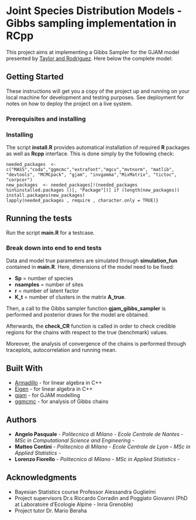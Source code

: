 # Joint Species Distribution Models - Gibbs sampling implementation in RCpp

This project aims at implementing a Gibbs Sampler for the GJAM model presented by [Taylor and Rodriguez](https://projecteuclid.org/euclid.ba/1478073617). Here below the complete model:

## Getting Started

These instructions will get you a copy of the project up and running on your local machine for development and testing purposes. See deployment for notes on how to deploy the project on a live system.

### Prerequisites and installing

### Installing

The script **install.R** provides automatical installation of required **R** packages as well as **Rcpp** interface. This is done simply by the following check: 

```
needed_packages  <- c("MASS","coda","ggmcmc","extrafont","mgcv","mvtnorm", "matlib", "devtools", "MCMCpack", "gjam", "invgamma","MixMatrix", "tictoc", "corpcor")
new_packages  <- needed_packages[!(needed_packages %in%installed.packages ()[, "Package"])] if (length(new_packages))
install.packages(new_packages)
lapply(needed_packages , require , character.only = TRUE)}
```

## Running the tests

Run the script **main.R** for a testcase.  

### Break down into end to end tests

Data and model true parameters are simulated through **simulation_fun** contained in **main.R**. Here, dimensions of the model need to be fixed:
* **Sp** = number of species
* **nsamples** = number of sites 
* **r** = number of latent factor 
* **K_t** = number of clusters in the matrix **A_true**.

Then, a call to the Gibbs sampler function **gjam_gibbs_sampler** is performed and posterior draws for the model are obtained. 

Afterwards, the **check_CR** function is called in order to check credible regions for the chains with respect to the true (benchmark) values.

Moreover, the analysis of convergence of the chains is performed through traceplots, autocorrelation and running mean.

## Built With

* [Armadillo](http://arma.sourceforge.net) - for linear algebra in C++
* [Eigen](https://eigen.tuxfamily.org/dox/) - for linear algebra in C++
* [gjam](https://cran.r-project.org/web/packages/gjam/index.html) - for GJAM modelling
* [ggmcmc](https://cran.r-project.org/web/packages/ggmcmc/vignettes/using_ggmcmc.html) - for analysis of Gibbs chains

## Authors

* **Angelo Pasquale** - *Politecnico di Milano - Ecole Centrale de Nantes - MSc in Computational Science and Engineering* -
* **Matteo Contini** - *Politecnico di Milano - Ecole Centrale de Lyon - MSc in Applied Statistics* -
* **Lorenzo Fiorello** - *Politecnico di Milano - MSc in Applied Statistics* -

## Acknowledgments

* Bayesian Statistics course Professor Alessandra Guglielmi
* Project supervisors Dr.s Riccardo Corradin and Poggiato Giovanni (PhD at Laboratoire d’Ecologie Alpine - Inria Grenoble)
* Project tutor Dr. Mario Beraha


